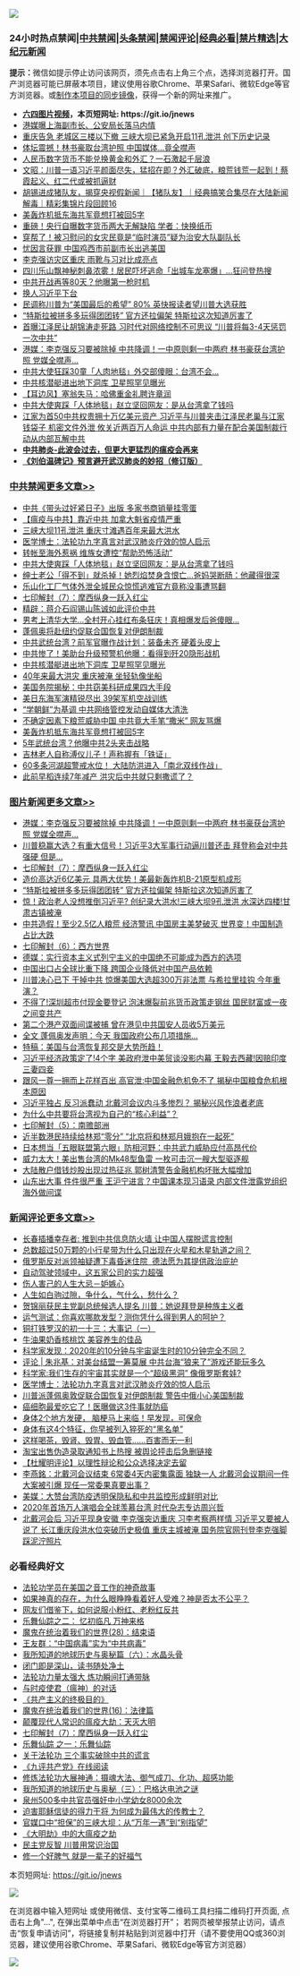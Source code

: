 ![](https://raw.githubusercontent.com/fqnews/bnews/master/64photo/fqnews-qr.jpg)

<div id="tt">
<h3>24小时热点禁闻|<a href="#%E4%B8%AD%E5%85%B1%E7%A6%81%E9%97%BB%E6%9B%B4%E5%A4%9A%E6%96%87%E7%AB%A0">中共禁闻</a>|<a href="#%E5%9B%BE%E7%89%87%E6%96%B0%E9%97%BB%E6%9B%B4%E5%A4%9A%E6%96%87%E7%AB%A0">头条禁闻</a>|<a href="#%E6%96%B0%E9%97%BB%E8%AF%84%E8%AE%BA%E6%9B%B4%E5%A4%9A%E6%96%87%E7%AB%A0">禁闻评论|<a href="#%E5%BF%85%E7%9C%8B%E7%BB%8F%E5%85%B8%E5%A5%BD%E6%96%87">经典必看|<a href="/video.md#%E7%A6%81%E7%89%87%E7%B2%BE%E9%80%89">禁片精选</a>|<a href="https://github.com/fqnews/djy/blob/master/gb/nf1351518.md#1">大纪元新闻</a></h3>
<div><b>提示：</b>微信如提示停止访问该网页，须先点击右上角三个点，选择浏览器打开。国产浏览器可能已屏蔽本项目，建议使用谷歌Chrome、苹果Safari、微软Edge等官方浏览器。或<a href="https://github.com/fqnews/bnews/blob/master/%E5%88%B6%E4%BD%9Cgit%E7%A6%81%E9%97%BB%E9%95%9C%E5%83%8F.md">制作本项目的同步镜像</a>，获得一个新的网址来推广。</div>
<ul>
<li><b><a href="http://d1.bdrive.tk/64.mp4" target="_blank">六四图片视频</a>，本页短网址: https://git.io/jnews</b></li>
<li><a href="/cbnews/20200820/1382821.md">港媒曝上海副市长、公安局长落马内情</a></li>
<li><a href="/cbnews/20200820/1382848.md">重庆告急 老城区三楼以下撤 三峡大坝已紧急开启11孔泄洪 创下历史记录</a></li>
<li><a href="/cnnews/hknews/20200820/1382852.md">体坛震撼！林书豪取台湾护照 中国媒体…竟全噤声</a></li>
<li><a href="/cnnews/20200820/1382965.md">人民币数字货币不能兑换黄金和外汇？一石激起千层浪</a></li>
<li><a href="/cbnews/20200820/1382791.md">文昭：川普一语习近平颜面尽失，猛招在即？外汇破底，粮荒钱荒一起到！蔡霞起义、红二代或被抓逼财</a></li>
<li><a href="/bannedvideo/20200820/1382784.md">胡锡进成猪队友，揭穿央视假新闻｜【猪队友】｜经典搞笑合集尽在大陆新闻解毒｜精彩集锦片段回顾16</a></li>
<li><a href="/cbnews/20200820/1382907.md">美轰炸机抵东海共军竟想打被回5字</a></li>
<li><a href="/finance/20200820/1382981.md">重磅！央行自曝数字货币两大无解缺陷 学者：快换纸币</a></li>
<li><a href="/cbnews/20200820/1382814.md">穿帮了！被习慰问的女灾民竟是“临时演员”疑为治安大队副队长</a></li>
<li><a href="/ssgc/20200820/1382990.md">忧因言获罪 中国鸡西市前副市长出逃美国</a></li>
<li><a href="/headline/20200820/1383079.md">李克强访灾区重庆 雨靴与习对比成亮点</a></li>
<li><a href="/cnnews/20200820/1382935.md">四川乐山飘神秘刺鼻浓雾！居民吓坏逃命「出城车龙塞爆」…狂问登热搜</a></li>
<li><a href="/cbnews/20200820/1382832.md">中共开战再等80天？他曝第一枪时机</a></li>
<li><a href="/baitai/20200820/1382818.md">换人习近平下台</a></li>
<li><a href="/cnnews/20200820/1382778.md">民调称川普为“美国最后的希望” 80% 英快报读者望川普大选获胜</a></li>
<li><a href="/topimagenews/20200820/1382904.md">“特斯拉被拼多多玩得团团转” 官方还拉偏架 特斯拉这次知道厉害了</a></li>
<li><a href="/cnnews/20200820/1383122.md">首曝江泽民让胡锦涛走死路 习时代对网络控制不可思议 “川普将每3-4天惩罚一次中共”</a></li>
<li><a href="/topimagenews/20200820/1383199.md">港媒：李克强反习要被除掉 中共降调！一中原则剩一中两府 林书豪获台湾护照 党媒全噤声…</a></li>
<li><a href="/cnnews/hknews/20200820/1382917.md">中共大使狂踩30童「人肉地毯」外交部傻眼：台湾不会…</a></li>
<li><a href="/cbnews/20200820/1382962.md">中共核潜艇进出地下洞库 卫星照罕见曝光</a></li>
<li><a href="/headline/20200820/1382950.md">【耳边风】塞翁失马：哈佛重金礼聘许章润</a></li>
<li><a href="/cbnews/20200820/1383054.md">中共大使爽踩「人体地毯」赵立坚回网友：是从台湾拿了钱吗</a></li>
<li><a href="/comments/20200820/1382787.md">江家为首50中共权贵拥十万亿美元资产 习近平与川普夹击江泽民老巢与江家钱袋子 机密文件外泄 攸关近两百万人命运 中共内部有力量在配合美国制裁行动从内部瓦解中共</a></li>
<li><b><a href="/comments/20200211/1275071.md" target="_blank">中共肺炎-此波会过去，但更大更猛烈的瘟疫会再来</a></b></li>
<li><b><a href="/comments/20200207/1272816.md" target="_blank">《刘伯温碑记》预言避开武汉肺炎的妙招（修订版）</a></b></li>
</ul>
</div>

<div class="catlist">
<h3><a href="/cbnews/" target="_blank">中共禁闻</a><span><a href="/cbnews/" target="_blank" rel="nofollow">更多文章>></a></span></h3>
<ul>
<li><a href="/cbnews/20200821/1383264.md" target="_blank">中共《带头过好紧日子》出版 多家书商销量挂零蛋</a></li>
<li><a href="/cbnews/20200820/1382960.md" target="_blank">【瘟疫与中共】靠近中共 加拿大魁省疫情严重</a></li>
<li><a href="/cbnews/20200820/1382961.md" target="_blank">三峡大坝11孔泄洪 重庆寸滩遇百年来最大洪水</a></li>
<li><a href="/comments/20200820/1382989.md" target="_blank">医学博士：法轮功九字真言对武汉肺炎疗效的惊人启示</a></li>
<li><a href="/cbnews/20200820/1383073.md" target="_blank">转帐至海外惹祸 维族女遭控“帮助恐怖活动”</a></li>
<li><a href="/cbnews/20200820/1383054.md" target="_blank">中共大使爽踩「人体地毯」赵立坚回网友：是从台湾拿了钱吗</a></li>
<li><a href="/cbnews/20200820/1383053.md" target="_blank">绅士老公「得不到」就杀掉！她烈焰焚身含恨亡…爸妈哭断肠：他藏得很深</a></li>
<li><a href="/cbnews/20200820/1383052.md" target="_blank">乐山化工厂气体外泄全城民众惊慌逃难官方竟称没事遭骂翻</a></li>
<li><a href="/comments/20200820/1383036.md" target="_blank">七印解封（7）：摩西纵身一跃入红尘</a></li>
<li><a href="/cbnews/20200820/1383020.md" target="_blank">精辟：蒋介石阎锡山陈诚如此评价中共</a></li>
<li><a href="/cbnews/20200820/1382996.md" target="_blank">男考上清华大学…全村开心挂红布条狂庆！真相爆发后爸傻眼…</a></li>
<li><a href="/cbnews/20200820/1382980.md" target="_blank">蓬佩奥将赴纽约促联合国恢复对伊朗制裁</a></li>
<li><a href="/cbnews/20200820/1382979.md" target="_blank">中共武统台湾？前军官曝作战计划：装备未齐 硬着头皮上</a></li>
<li><a href="/cbnews/20200820/1382963.md" target="_blank">中共惨了！美助台升级预警机他曝：看得到歼20隐形战机</a></li>
<li><a href="/cbnews/20200820/1382962.md" target="_blank">中共核潜艇进出地下洞库 卫星照罕见曝光</a></li>
<li><a href="/cbnews/20200820/1382944.md" target="_blank">40年来最大洪灾 重庆被淹 坐轻轨像坐船</a></li>
<li><a href="/cbnews/20200820/1382939.md" target="_blank">美国务院揭秘：中共窃美科研成果四大手段</a></li>
<li><a href="/cbnews/20200820/1382930.md" target="_blank">美日东海军演精锐尽出 39架军机空战训练</a></li>
<li><a href="/cbnews/20200820/1382929.md" target="_blank">“学朝鲜”为基调 中共网络管控发动自媒体大清洗</a></li>
<li><a href="/cbnews/20200820/1382928.md" target="_blank">不确定因素下粮荒威胁中国 中共竟大手笔“撒米” 网友骂爆</a></li>
<li><a href="/cbnews/20200820/1382907.md" target="_blank">美轰炸机抵东海共军竟想打被回5字</a></li>
<li><a href="/cbnews/20200820/1382906.md" target="_blank">5年武统台湾？他曝中共2头夹击战略</a></li>
<li><a href="/cbnews/20200820/1382905.md" target="_blank">吉林老人自称溥仪儿子！声称握有「铁证」</a></li>
<li><a href="/cbnews/20200820/1382870.md" target="_blank">60多条河湖超警戒水位！ 大陆防洪进入「南北双线作战」</a></li>
<li><a href="/cbnews/20200820/1382869.md" target="_blank">此前早稻连续7年减产 洪灾后中共就只剩撒谎了？</a></li>

</ul>
</div>
<div class="catlist">
<h3><a href="/topimagenews/" target="_blank">图片新闻</a><span><a href="/topimagenews/" target="_blank" rel="nofollow">更多文章>></a></span></h3>
<ul>
<li><a href="/topimagenews/20200820/1383199.md" target="_blank">港媒：李克强反习要被除掉 中共降调！一中原则剩一中两府 林书豪获台湾护照 党媒全噤声…</a></li>
<li><a href="/topimagenews/20200820/1383194.md" target="_blank">川普稳赢大选？有重大信号！习近平3大军事行动逼川普还击 拜登称会对中共强硬 但是&#8230;</a></li>
<li><a href="/comments/20200820/1383036.md" target="_blank">七印解封（7）：摩西纵身一跃入红尘</a></li>
<li><a href="/topimagenews/20200820/1382927.md" target="_blank">造价高达近6亿美元 具两大优势！美最新轰炸机B-21原型机成形</a></li>
<li><a href="/topimagenews/20200820/1382904.md" target="_blank">“特斯拉被拼多多玩得团团转” 官方还拉偏架 特斯拉这次知道厉害了</a></li>
<li><a href="/topimagenews/20200819/1382697.md" target="_blank">惊！政治老人没想推倒习近平? 创纪录大洪水!三峡大坝9孔泄洪 水深达四楼!甘肃古镇被淹</a></li>
<li><a href="/topimagenews/20200819/1382597.md" target="_blank">中共造假！至少2.5亿人粮荒 经济警讯 中国房主美梦破灭 世界变！中国制造占比大跌</a></li>
<li><a href="/comments/20200819/1382591.md" target="_blank">七印解封（6）：西方世界</a></li>
<li><a href="/topimagenews/20200819/1382405.md" target="_blank">德媒：实行资本主义式列宁主义的中国绝不可能成为西方的选项</a></li>
<li><a href="/topimagenews/20200819/1382271.md" target="_blank">中国出口占全球比重下降 跨国企业降低对中国产品依赖</a></li>
<li><a href="/topimagenews/20200818/1382205.md" target="_blank">川普决心已下 干掉中共 惊爆美国大选超300万非法票 与希拉里挂钩 今年重演？</a></li>
<li><a href="/topimagenews/20200818/1382108.md" target="_blank">不得了!深圳超市付现金要登记 泡沫爆裂前兆货币政策走钢丝 国民财富或一夜之间变共产</a></li>
<li><a href="/topimagenews/20200818/1381909.md" target="_blank">第二个港产双面间谍被捕 曾在港见中共国安人员收5万美元</a></li>
<li><a href="/topimagenews/20200818/1381813.md" target="_blank">全文 蓬佩奥发声明：今天 我国政府公布几项措施…</a></li>
<li><a href="/comments/20200818/1381765.md" target="_blank">特稿：美国与台湾恢复邦交是大势所趋！</a></li>
<li><a href="/topimagenews/20200817/1381657.md" target="_blank">习近平经济政策定了!4个字 美政府泄中美贸谈没影内幕 王毅去西藏!因赔印度三妻四妾</a></li>
<li><a href="/topimagenews/20200817/1381618.md" target="_blank">跟风一尊一拥而上花样百出 高官泄:中国金融危机免不了 揭秘中国粮食危机根本原因</a></li>
<li><a href="/topimagenews/20200817/1381596.md" target="_blank">习近平独占 反习派蠢动 北戴河会议内斗多惨烈？ 揭秘兴风作浪者老底</a></li>
<li><a href="/comments/20200817/1381382.md" target="_blank">为什么中共要将台湾视为自己的“核心利益”？</a></li>
<li><a href="/comments/20200817/1381339.md" target="_blank">七印解封（5）：南赡部洲</a></li>
<li><a href="/topimagenews/20200817/1381336.md" target="_blank">近半数港民持续给林郑“零分” “北京将和林郑月娥抱在一起死”</a></li>
<li><a href="/topimagenews/20200817/1381285.md" target="_blank">日本想当「五眼联盟第六眼」防相河野：中共武力威胁应付高昂代价</a></li>
<li><a href="/topimagenews/20200817/1381273.md" target="_blank">威力太大！美出售台湾的Mk48型鱼雷 一枚可击沉一艘大型驱逐舰</a></li>
<li><a href="/topimagenews/20200817/1381243.md" target="_blank">大陆散户借钱炒股出现过热征兆 郭树清警告金融机构坏账大幅增加</a></li>
<li><a href="/topimagenews/20200817/1381204.md" target="_blank">山东出大事 件件很严重 王沪宁进言？中国课本现习语录 内部文件泄露党组织海外做间谍</a></li>

</ul>
</div>
<div class="catlist">
<h3><a href="/comments/" target="_blank">新闻评论</a><span><a href="/comments/" target="_blank" rel="nofollow">更多文章>></a></span></h3>
<ul>
<li><a href="/comments/20200821/1383262.md" target="_blank">长春插播幸存者: 推到中共信息防火墙 让中国人摆脱谎言控制</a></li>
<li><a href="/comments/20200821/1383261.md" target="_blank">总数超过50万颗的小行星带为什么只出现在火星和木星轨道之间？</a></li>
<li><a href="/comments/20200821/1383255.md" target="_blank">俄罗斯反对派领袖疑遭下毒昏迷住院  德法愿为其提供政治庇护</a></li>
<li><a href="/comments/20200821/1383247.md" target="_blank">自动驾驶领域中，这五家公司的实力超强</a></li>
<li><a href="/comments/20200821/1383234.md" target="_blank">伤人害己的人生大忌－妒嫉心</a></li>
<li><a href="/comments/20200821/1383233.md" target="_blank">人生如白驹过隙，争什么，气什么，愁什么？</a></li>
<li><a href="/comments/20200821/1383227.md" target="_blank">贺锦丽获民主党副总统候选人提名 川普：她说拜登是种族主义者</a></li>
<li><a href="/comments/20200821/1383226.md" target="_blank">运气测试：你喜欢哪款发型？测你凭什么得到男人的呵护？</a></li>
<li><a href="/comments/20200821/1383225.md" target="_blank">铜打铁罗汉的初一十三：大事记（一）</a></li>
<li><a href="/comments/20200821/1383224.md" target="_blank">牛油果奶香核桃饮 美容养生的佳品</a></li>
<li><a href="/comments/20200821/1383216.md" target="_blank">科学家发现：2020年的10分钟与宇宙诞生时的10分钟完全不同？</a></li>
<li><a href="/comments/20200820/1383196.md" target="_blank">评论 | 朱兆基：对美台结盟一筹莫展 中共台海“狼来了”游戏还能玩多久</a></li>
<li><a href="/comments/20200820/1383153.md" target="_blank">科学家:我们生存的宇宙其实就是一个“超级黑洞” 像俄罗斯套娃?</a></li>
<li><a href="/comments/20200820/1382989.md" target="_blank">医学博士：法轮功九字真言对武汉肺炎疗效的惊人启示</a></li>
<li><a href="/comments/20200820/1383127.md" target="_blank">川普派蓬佩奥敦促联合国恢复对伊朗制裁 警告中俄小心美国制裁</a></li>
<li><a href="/comments/20200820/1383126.md" target="_blank">癌细胞最爱吃它了！医曝做这3件事就防癌</a></li>
<li><a href="/comments/20200820/1383125.md" target="_blank">身体2个地方发硬， 脑梗马上来临！早发现，可保命</a></li>
<li><a href="/comments/20200820/1383124.md" target="_blank">身体有这4个特征，你早被列入猝死的“黑名单”</a></li>
<li><a href="/comments/20200820/1383123.md" target="_blank">这样喝茶，毁肾、毁胃、毁血管……百害而无一利</a></li>
<li><a href="/comments/20200820/1383119.md" target="_blank">淘宝出售伪造录取通知书上热搜 被舆论抨击后急删链接</a></li>
<li><a href="/comments/20200820/1383096.md" target="_blank">【杜耀明评论】以理性辩论和公众选择决定去留</a></li>
<li><a href="/comments/20200820/1383091.md" target="_blank">李燕銘：北戴河会议结束 6常委4天内密集露面 独缺一人 北戴河会议期间一件大案被引爆 现任一常委果真要出事？</a></li>
<li><a href="/comments/20200820/1383074.md" target="_blank">美媒：大赞台湾防疫透明保隐私和中共监控形成鲜明对比</a></li>
<li><a href="/comments/20200820/1383069.md" target="_blank">2020年首场万人演唱会全球羡慕台湾 时代杂志专访周兴哲</a></li>
<li><a href="/comments/20200820/1383050.md" target="_blank">北戴河会后 习近平现身安徽 李克强突访重庆 习李考察两样情 习近平又要被人说了 长江重庆段洪水位突破历史极值 重庆主城被淹 国务院官网刊登李克强脚踩泥泞照片</a></li>

</ul>
</div>

<div class="catlist">
<h3>必看经典好文</h3>
<ul>
<li><a href="/comments/20200511/1326751.md" target="_blank">法轮功学员在美国之音工作的神奇故事</a></li>
<li><a href="/comments/20200623/1346844.md" target="_blank">如果神真的存在，为什么眼睁睁看着好人受难？神是否太不公平？</a></li>
<li><a href="/comments/20200712/1359630.md" target="_blank">网友们借鉴下，如何说服小粉红、老粉红反共</a></li>
<li><a href="/tculture/20170711/790081.md" target="_blank">乐舞仙踪之二： 忆初临凡 万神来格</a></li>
<li><a href="/comments/20181228/1054609.md" target="_blank">魔鬼在统治着我们的世界(28)：结束语</a></li>
<li><a href="/comments/20200318/1295755.md" target="_blank">王友群：“中国病毒”实为“中共病毒”</a></li>
<li><a href="/cbnews/20171115/856086.md" target="_blank">我所知道的地球历史与奥秘篇（六）：水晶头骨</a></li>
<li><a href="/tculture/20200803/1373949.md" target="_blank">闭门即是深山，读书随处净土</a></li>
<li><a href="/cbnews/20200816/1381005.md" target="_blank">法轮功力量太强大 炼功瞬间打通带脉</a></li>
<li><a href="/comments/20200327/1301424.md" target="_blank">与时疫使君（瘟神）的对话</a></li>
<li><a href="/bookwiki/20171120/858084.md" target="_blank">《共产主义的终极目的》</a></li>
<li><a href="/topimagenews/20180615/958090.md" target="_blank">魔鬼在统治着我们的世界(16)：法律篇</a></li>
<li><a href="/comments/20200619/783185.md" target="_blank">颠覆现代人常识的瘟疫大劫：天灭大明</a></li>
<li><a href="/comments/20200820/1383036.md" target="_blank">七印解封（7）：摩西纵身一跃入红尘</a></li>
<li><a href="/tculture/20170710/789533.md" target="_blank">乐舞仙踪 之一：乐舞仙踪</a></li>
<li><a href="/cbnews/20200703/1354907.md" target="_blank">关于法轮功 三个事实破除中共的谎言</a></li>
<li><a href="/bookonline/20131116/201057.md" target="_blank">《九评共产党》在线阅读</a></li>
<li><a href="/comments/20191203/1234383.md" target="_blank">修炼法轮功大展神通：摄魂大法、御气成刀、化功、超感功能</a></li>
<li><a href="/tculture/xiulian/20170726/797589.md" target="_blank">我所知道的地球历史与奥秘（三）：巴格达电池之谜</a></li>
<li><a href="/comments/20200704/783272.md" target="_blank">泉州500多中共官员强奸中小学幼女8000余次</a></li>
<li><a href="/comments/20200622/1346846.md" target="_blank">迫害耶稣信徒的得力干将  为何成为最伟大的传教士？</a></li>
<li><a href="/cbnews/20200624/1349641.md" target="_blank">官媒口中“担保”的三峡大坝：从“万年一遇”到“别指望”</a></li>
<li><a href="/comments/20200203/1269785.md" target="_blank">《大明劫》中的大瘟疫之劫</a></li>
<li><a href="/comments/20200621/1348236.md" target="_blank">民主党反智 川普用常识治国</a></li>
<li><a href="/funmedia/20200713/1359909.md" target="_blank">修一个好脾气 就是一辈子的好福气</a></li>

</ul>
</div>

本页短网址: https://git.io/jnews

![](https://raw.githubusercontent.com/fqnews/bnews/master/64photo/fqnews-qr.jpg)

在浏览器中输入短网址 或使用微信、支付宝等二维码工具扫描二维码打开页面, 点击右上角"...", 在弹出菜单中点击“在浏览器打开”； 若网页被举报禁止访问，请点击“恢复申请访问”，将链接复制并粘贴到浏览器中打开（请不要使用QQ或360浏览器，建议使用谷歌Chrome、苹果Safari、微软Edge等官方浏览器）

![](https://raw.githubusercontent.com/fqnews/bnews/master/64photo/wx.jpg)